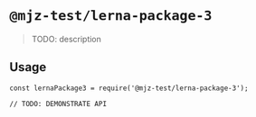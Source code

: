 # `@mjz-test/lerna-package-3`

> TODO: description

## Usage

```
const lernaPackage3 = require('@mjz-test/lerna-package-3');

// TODO: DEMONSTRATE API
```
